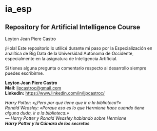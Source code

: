 # ia_esp
## Repository for Artificial Intelligence Course
Leyton Jean Piere Castro

¡Hola! Este repositorio lo utilicé durante mi paso por la Especialización en analítica de Big Data de la Universidad Autónoma de Occidente, especialmente en la asignatura de Inteligencia Artificial.
  
Si tienes alguna pregunta o comentario respecto al desarrollo siempre puedes escribirme.  

**Leyton Jean Piere Castro**  
**Mail:** ljpcastroc@gmail.com  
**LinkedIn:** https://www.linkedin.com/in/ljpcastroc/


*Harry Potter: «¿Pero por qué tiene que ir a la biblioteca?»*  
*Ronald Weasley: «Porque eso es lo que Hermione hace cuando tiene alguna duda, ir a la biblioteca.»*  
*— Harry Potter y Ronald Weasley hablando sobre Hermione*  
***Harry Potter y la Cámara de los secretos***

